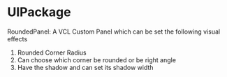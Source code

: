 # UIPackage
RoundedPanel: A VCL Custom Panel which can be set the following visual effects
1. Rounded Corner Radius
2. Can choose which corner be rounded or be right angle
3. Have the shadow and can set its shadow width
